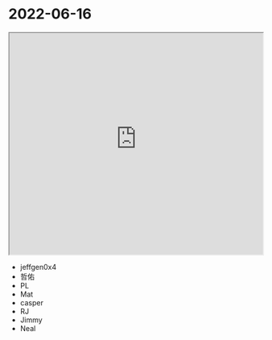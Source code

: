 # 2022-06-16

<iframe src="https://photos.hackingthursday.org/2022-2022-06-16" width="100%" height="440px"></iframe>

- jeffgen0x4
- 哲佑
- PL
- Mat
- casper
- RJ
- Jimmy
- Neal
